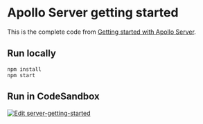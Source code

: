 # Apollo Server getting started

<!-- TODO: update link once finalized -->

This is the complete code from [Getting started with Apollo Server](https://www.apollographql.com/docs/apollo-server/getting-started/).

## Run locally

```shell
npm install
npm start
```

## Run in CodeSandbox

<a href="https://codesandbox.io/s/github/apollographql/docs-examples/tree/RK/add-as4-getting-started/apollo-server/v4/getting-started?fontsize=14&hidenavigation=1&theme=dark">
  <img alt="Edit server-getting-started" src="https://codesandbox.io/static/img/play-codesandbox.svg">
</a>
